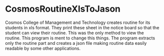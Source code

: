 # CosmosRoutineXlsToJason
Cosmos College of Management and Technology creates routine for its students in xls format. They print these sheet in the notice board so that the student can view their routine. This was the only method to view the routine. 
This program is ment to change this things. The program extracts only the routine part and creates a json file making routine data easily readable by some other applications. 
